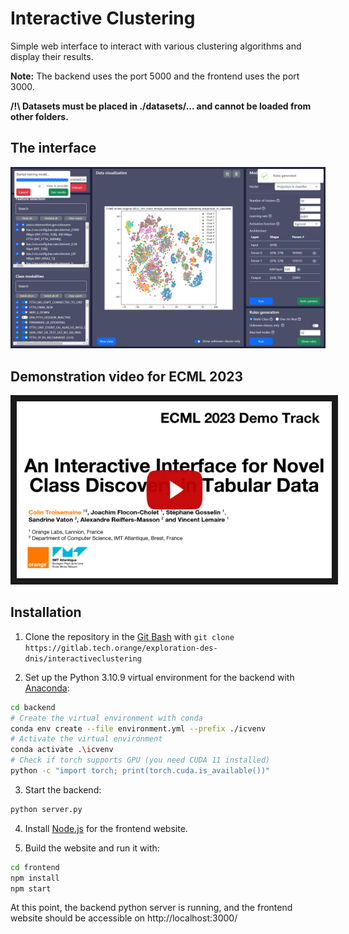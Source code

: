# Interactive Clustering

Simple web interface to interact with various clustering algorithms and display their results.

**Note:** The backend uses the port 5000 and the frontend uses the port 3000.

**/!\ Datasets must be placed in ./datasets/... and cannot be loaded from other folders.**

## The interface

![Example interface](example_interface.png "Example interface")


## Demonstration video for ECML 2023

<a href="http://www.youtube.com/watch?feature=player_embedded&v=wlPxyuFGXOg&cc_load_policy=1" target="_blank">
 <img src="youtube_thumbnail.png" alt="Watch the video" border="10" />
</a>


## Installation

1) Clone the repository in the [Git Bash](https://git-scm.com/downloads) with `git clone https://gitlab.tech.orange/exploration-des-dnis/interactiveclustering`

2) Set up the Python 3.10.9 virtual environment for the backend with [Anaconda](https://docs.anaconda.com/anaconda/install/index.html):
```bash
cd backend
# Create the virtual environment with conda
conda env create --file environment.yml --prefix ./icvenv
# Activate the virtual environment
conda activate .\icvenv
# Check if torch supports GPU (you need CUDA 11 installed)
python -c "import torch; print(torch.cuda.is_available())"
```

3) Start the backend:
```bash
python server.py
```

4) Install [Node.js](https://nodejs.org/en/) for the frontend website.

5) Build the website and run it with:

```bash
cd frontend
npm install
npm start
```

At this point, the backend python server is running, and the frontend website should be accessible on http://localhost:3000/

